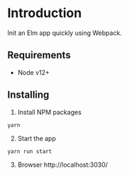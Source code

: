 # Introduction

Init an Elm app quickly using Webpack.

## Requirements

- Node v12+

## Installing

1. Install NPM packages

```
yarn
```

2. Start the app

```
yarn run start
```

3. Browser http://localhost:3030/


